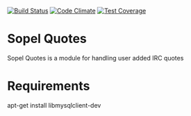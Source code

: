 [![Build Status](https://travis-ci.org/RustyBower/sopel-quotes.svg?branch=master)](https://travis-ci.org/RustyBower/sopel-bucket)
[![Code Climate](https://codeclimate.com/github/RustyBower/sopel-quotes/badges/gpa.svg)](https://codeclimate.com/github/RustyBower/sopel-bucket)
[![Test Coverage](https://codeclimate.com/github/RustyBower/sopel-quotes/badges/coverage.svg)](https://codeclimate.com/github/RustyBower/sopel-bucket/coverage)


# Sopel Quotes

Sopel Quotes is a module for handling user added IRC quotes

# Requirements

apt-get install libmysqlclient-dev
